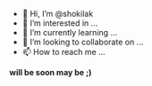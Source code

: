 - 👋 Hi, I’m @shokilak
- 👀 I’m interested in ...
- 🌱 I’m currently learning ...
- 💞️ I’m looking to collaborate on ...
- 📫 How to reach me ...







**will be soon may be ;)**

<!---
shokilak/shokilak is a ✨ special ✨ repository because its `README.md` (this file) appears on your GitHub profile.
You can click the Preview link to take a look at your changes.
--->
